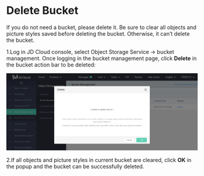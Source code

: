 # Delete Bucket

If you do not need a bucket, please delete it. Be sure to clear all objects and picture styles saved before deleting the bucket. Otherwise, it can’t delete the bucket.

1.Log in JD Cloud console, select Object Storage Service -> bucket management. Once logging in the bucket management page, click **Delete** in the bucket action bar to be deleted:

![Delete Bucket](../../../../../image/Object-Storage-Service/OSS-029.png)

2.If all objects and picture styles in current bucket are cleared, click **OK** in the popup and the bucket can be successfully deleted.

